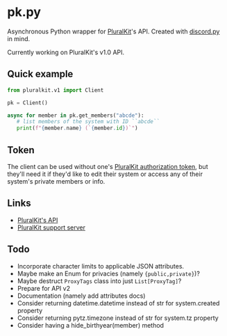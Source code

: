 # pk.py

Asynchronous Python wrapper for [PluralKit](https://pluralkit.me/)'s API. Created with [discord.py](https://github.com/Rapptz/discord.py) in mind.

Currently working on PluralKit's v1.0 API.

## Quick example

```python
from pluralkit.v1 import Client

pk = Client()

async for member in pk.get_members("abcde"):
   # list members of the system with ID ``abcde``
   print(f"{member.name} (`{member.id})`")
```

## Token

The client can be used without one's [PluralKit authorization token](https://pluralkit.me/api/#authentication), but they'll need it if they'd like to edit their system or access any of their system's private members or info.

## Links

* [PluralKit's API](https://pluralkit.me/)
* [PluralKit support server](https://discord.gg/PczBt78)

## Todo

* Incorporate character limits to applicable JSON attributes.
* Maybe make an Enum for privacies (namely `{public,private}`)?
* Maybe destruct `ProxyTags` class into just `List[ProxyTag]`?
* Prepare for API v2
* Documentation (namely add attributes docs)
* Consider returning datetime.datetime instead of str for system.created property
* Consider returning pytz.timezone instead of str for system.tz property
* Consider having a hide_birthyear(member) method

